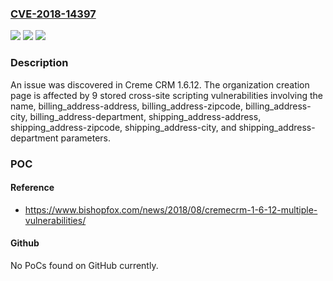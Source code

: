 ### [CVE-2018-14397](https://cve.mitre.org/cgi-bin/cvename.cgi?name=CVE-2018-14397)
![](https://img.shields.io/static/v1?label=Product&message=n%2Fa&color=blue)
![](https://img.shields.io/static/v1?label=Version&message=n%2Fa&color=blue)
![](https://img.shields.io/static/v1?label=Vulnerability&message=n%2Fa&color=brighgreen)

### Description

An issue was discovered in Creme CRM 1.6.12. The organization creation page is affected by 9 stored cross-site scripting vulnerabilities involving the name, billing_address-address, billing_address-zipcode, billing_address-city, billing_address-department, shipping_address-address, shipping_address-zipcode, shipping_address-city, and shipping_address-department parameters.

### POC

#### Reference
- https://www.bishopfox.com/news/2018/08/cremecrm-1-6-12-multiple-vulnerabilities/

#### Github
No PoCs found on GitHub currently.

